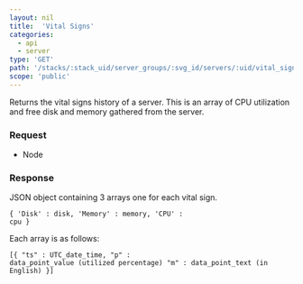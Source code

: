```yaml
---
layout: nil
title:  'Vital Signs'
categories:
  - api
  - server
type: 'GET'
path: '/stacks/:stack_uid/server_groups/:svg_id/servers/:uid/vital_signs'
scope: 'public'
---
```


Returns the vital signs history of a server. This is an array of CPU utilization and free disk and memory gathered from the server.

### Request

* Node

### Response

JSON object containing 3 arrays one for each vital sign.

<code class="inline-code">{
	'Disk' : disk,
	'Memory' : memory,
	'CPU' : cpu
}</code>

Each array is as follows:

<code class="inline-code">[{
	"ts" : UTC\_date\_time,
	"p" : data\_point\_value (utilized percentage)
	"m" : data\_point\_text (in English)
}]</code>